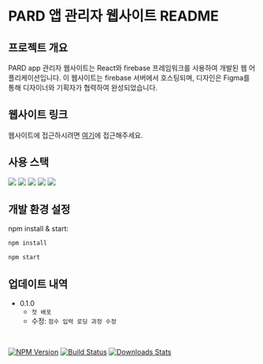 # PARD 앱 관리자 웹사이트 README

## 프로젝트 개요

PARD app 관리자 웹사이트는 React와 firebase 프레임워크를 사용하여 개발된 웹 어플리케이션입니다. 이 웹사이트는 firebase 서버에서 호스팅되며, 디자인은 Figma를 통해 디자이너와 기획자가 협력하여 완성되었습니다.

## 웹사이트 링크

웹사이트에 접근하시려면 <a href="https://pard-app-project.web.app">여기</a>에 접근해주세요.


## 사용 스택
<div style={display:flex}>
<img src="https://img.shields.io/badge/React-20232A?style=for-the-badge&logo=react&logoColor=61DAFB"/>
      <img src="https://img.shields.io/badge/Spring-6DB33F?style=for-the-badge&logo=Spring&logoColor=white">
     <img src="https://img.shields.io/badge/Figma-F24E1E?style=for-the-badge&logo=figma&logoColor=white"/>
    <img src="https://img.shields.io/badge/GitHub-100000?style=for-the-badge&logo=github&logoColor=white"/>
      <img src="https://img.shields.io/badge/firebase-ffca28?style=for-the-badge&logo=firebase&logoColor=black"/>
  
</div>

## 개발 환경 설정

npm install & start:

```sh
npm install
```
```sh
npm start
```


## 업데이트 내역

* 0.1.0
    * `첫 배포`
    * 수정: `점수 입력 로딩 과정 수정`
 <br>

[![NPM Version][npm-image]][npm-url]
[![Build Status][travis-image]][travis-url]
[![Downloads Stats][npm-downloads]][npm-url]



<!-- Markdown link & img dfn's -->
[npm-image]: https://img.shields.io/npm/v/datadog-metrics.svg?style=flat-square
[npm-url]: https://npmjs.org/package/datadog-metrics
[npm-downloads]: https://img.shields.io/npm/dm/datadog-metrics.svg?style=flat-square
[travis-image]: https://img.shields.io/travis/dbader/node-datadog-metrics/master.svg?style=flat-square
[travis-url]: https://travis-ci.org/dbader/node-datadog-metrics

